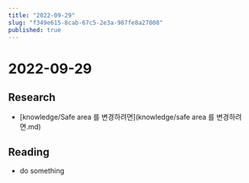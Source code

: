 ```yaml
---
title: "2022-09-29"
slug: "f349e615-8cab-67c5-2e3a-987fe8a27008"
published: true
---
```


# 2022-09-29

## Research

- [knowledge/Safe area 를 변경하려면](knowledge/safe area 를 변경하려면.md)

## Reading

- do something